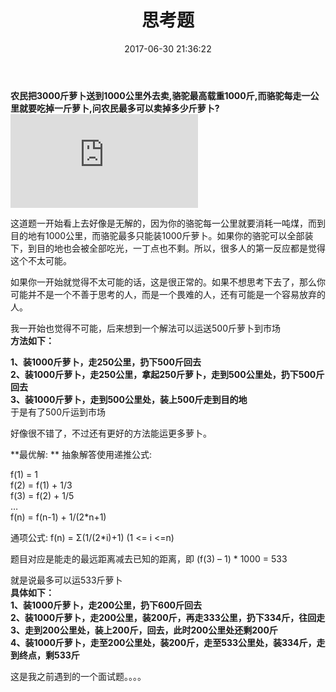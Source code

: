 ﻿---
title: 思考题  
date: 2017-06-30 21:36:22
tags:
---



**农民把3000斤萝卜送到1000公里外去卖,骆驼最高载重1000斤,而骆驼每走一公里就要吃掉一斤萝卜,问农民最多可以卖掉多少斤萝卜?**   
![Alt text](http://www.openedv.com/uc_server/avatar.php?uid=5&size=middle)  

<!--more-->  
这道题一开始看上去好像是无解的，因为你的骆驼每一公里就要消耗一吨煤，而到目的地有1000公里，而骆驼最多只能装1000斤萝卜。如果你的骆驼可以全部装下，到目的地也会被全部吃光，一丁点也不剩。所以，很多人的第一反应都是觉得这个不太可能。    

如果你一开始就觉得不太可能的话，这是很正常的。如果不想思考下去了，那么你可能并不是一个不善于思考的人，而是一个畏难的人，还有可能是一个容易放弃的人。    

我一开始也觉得不可能，后来想到一个解法可以运送500斤萝卜到市场  
**方法如下：**  

**1、装1000斤萝卜，走250公里，扔下500斤回去  
2、装1000斤萝卜，走250公里，拿起250斤萝卜，走到500公里处，扔下500斤回去  
3、装1000斤萝卜，走到500公里处，装上500斤走到目的地**  
于是有了500斤运到市场  

好像很不错了，不过还有更好的方法能运更多萝卜。  

**最优解: ** 
抽象解答使用递推公式:  

f(1) = 1  
f(2) = f(1) + 1/3  
f(3) = f(2) + 1/5  
…  
f(n) = f(n-1) + 1/(2*n+1)  
  
通项公式: f(n) = Σ(1/(2*i)+1) (1 <= i <=n)  
 

题目对应是能走的最远距离减去已知的距离，即 (f(3) – 1) * 1000 = 533  
  

就是说最多可以运533斤萝卜  
**具体如下：**  
**1、装1000斤萝卜，走200公里，扔下600斤回去  
2、装1000斤萝卜，走200公里，装200斤，再走333公里，扔下334斤，往回走  
3、走到200公里处，装上200斤，回去，此时200公里处还剩200斤  
4、装1000斤萝卜，走至200公里处，装200斤，走至533公里处，装334斤，走到终点，剩533斤**  


这是我之前遇到的一个面试题。。。。   